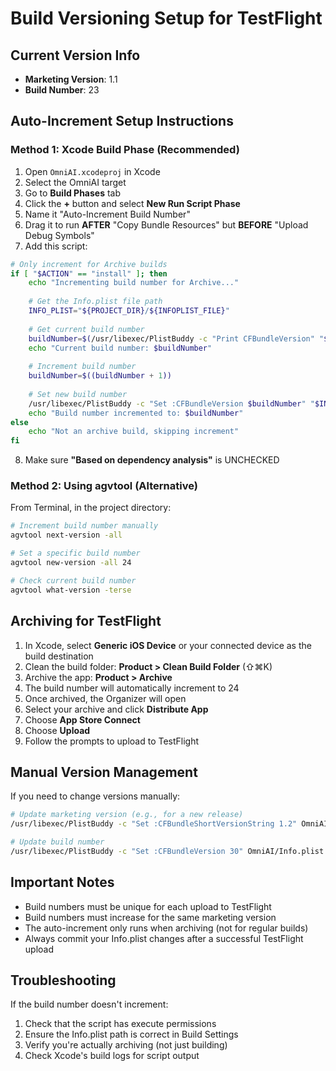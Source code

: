 # Build Versioning Setup for TestFlight

## Current Version Info
- **Marketing Version**: 1.1
- **Build Number**: 23

## Auto-Increment Setup Instructions

### Method 1: Xcode Build Phase (Recommended)

1. Open `OmniAI.xcodeproj` in Xcode
2. Select the OmniAI target
3. Go to **Build Phases** tab
4. Click the **+** button and select **New Run Script Phase**
5. Name it "Auto-Increment Build Number"
6. Drag it to run **AFTER** "Copy Bundle Resources" but **BEFORE** "Upload Debug Symbols"
7. Add this script:

```bash
# Only increment for Archive builds
if [ "$ACTION" == "install" ]; then
    echo "Incrementing build number for Archive..."
    
    # Get the Info.plist file path
    INFO_PLIST="${PROJECT_DIR}/${INFOPLIST_FILE}"
    
    # Get current build number
    buildNumber=$(/usr/libexec/PlistBuddy -c "Print CFBundleVersion" "$INFO_PLIST")
    echo "Current build number: $buildNumber"
    
    # Increment build number
    buildNumber=$((buildNumber + 1))
    
    # Set new build number
    /usr/libexec/PlistBuddy -c "Set :CFBundleVersion $buildNumber" "$INFO_PLIST"
    echo "Build number incremented to: $buildNumber"
else
    echo "Not an archive build, skipping increment"
fi
```

8. Make sure **"Based on dependency analysis"** is UNCHECKED

### Method 2: Using agvtool (Alternative)

From Terminal, in the project directory:

```bash
# Increment build number manually
agvtool next-version -all

# Set a specific build number
agvtool new-version -all 24

# Check current build number
agvtool what-version -terse
```

## Archiving for TestFlight

1. In Xcode, select **Generic iOS Device** or your connected device as the build destination
2. Clean the build folder: **Product > Clean Build Folder** (⇧⌘K)
3. Archive the app: **Product > Archive**
4. The build number will automatically increment to 24
5. Once archived, the Organizer will open
6. Select your archive and click **Distribute App**
7. Choose **App Store Connect**
8. Choose **Upload**
9. Follow the prompts to upload to TestFlight

## Manual Version Management

If you need to change versions manually:

```bash
# Update marketing version (e.g., for a new release)
/usr/libexec/PlistBuddy -c "Set :CFBundleShortVersionString 1.2" OmniAI/Info.plist

# Update build number
/usr/libexec/PlistBuddy -c "Set :CFBundleVersion 30" OmniAI/Info.plist
```

## Important Notes

- Build numbers must be unique for each upload to TestFlight
- Build numbers must increase for the same marketing version
- The auto-increment only runs when archiving (not for regular builds)
- Always commit your Info.plist changes after a successful TestFlight upload

## Troubleshooting

If the build number doesn't increment:
1. Check that the script has execute permissions
2. Ensure the Info.plist path is correct in Build Settings
3. Verify you're actually archiving (not just building)
4. Check Xcode's build logs for script output